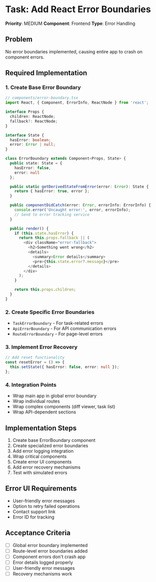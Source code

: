 # Task: Add React Error Boundaries

**Priority**: MEDIUM
**Component**: Frontend
**Type**: Error Handling

## Problem
No error boundaries implemented, causing entire app to crash on component errors.

## Required Implementation

### 1. Create Base Error Boundary
```typescript
// components/error-boundary.tsx
import React, { Component, ErrorInfo, ReactNode } from 'react';

interface Props {
  children: ReactNode;
  fallback?: ReactNode;
}

interface State {
  hasError: boolean;
  error: Error | null;
}

class ErrorBoundary extends Component<Props, State> {
  public state: State = {
    hasError: false,
    error: null
  };

  public static getDerivedStateFromError(error: Error): State {
    return { hasError: true, error };
  }

  public componentDidCatch(error: Error, errorInfo: ErrorInfo) {
    console.error('Uncaught error:', error, errorInfo);
    // Send to error tracking service
  }

  public render() {
    if (this.state.hasError) {
      return this.props.fallback || (
        <div className="error-fallback">
          <h2>Something went wrong</h2>
          <details>
            <summary>Error details</summary>
            <pre>{this.state.error?.message}</pre>
          </details>
        </div>
      );
    }

    return this.props.children;
  }
}
```

### 2. Create Specific Error Boundaries
- `TaskErrorBoundary` - For task-related errors
- `ApiErrorBoundary` - For API communication errors
- `RouteErrorBoundary` - For page-level errors

### 3. Implement Error Recovery
```typescript
// Add reset functionality
const resetError = () => {
  this.setState({ hasError: false, error: null });
};
```

### 4. Integration Points
- Wrap main app in global error boundary
- Wrap individual routes
- Wrap complex components (diff viewer, task list)
- Wrap API-dependent sections

## Implementation Steps
1. Create base ErrorBoundary component
2. Create specialized error boundaries
3. Add error logging integration
4. Wrap critical components
5. Create error UI components
6. Add error recovery mechanisms
7. Test with simulated errors

## Error UI Requirements
- User-friendly error messages
- Option to retry failed operations
- Contact support link
- Error ID for tracking

## Acceptance Criteria
- [ ] Global error boundary implemented
- [ ] Route-level error boundaries added
- [ ] Component errors don't crash app
- [ ] Error details logged properly
- [ ] User-friendly error messages
- [ ] Recovery mechanisms work